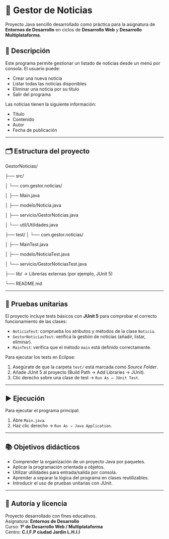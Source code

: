 # 📰 Gestor de Noticias

Proyecto Java sencillo desarrollado como práctica para la asignatura de **Entornos de Desarrollo** en ciclos de **Desarrollo Web** y **Desarrollo Multiplataforma**.

## 📌 Descripción

Este programa permite gestionar un listado de noticias desde un menú por consola. El usuario puede:

- Crear una nueva noticia
- Listar todas las noticias disponibles
- Eliminar una noticia por su título
- Salir del programa

Las noticias tienen la siguiente información:

- Título
- Contenido
- Autor
- Fecha de publicación

---

## 🗂️ Estructura del proyecto

GestorNoticias/

├── src/

│ └── com.gestor.noticias/

│ ├── Main.java

│ ├── modelo/Noticia.java

│ ├── servicio/GestorNoticias.java

│ └── util/Utilidades.java

├── test/
│ └── com.gestor.noticias/

│ ├── MainTest.java

│ ├── modelo/NoticiaTest.java

│ └── servicio/GestorNoticiasTest.java

├── lib/ → Librerías externas (por ejemplo, JUnit 5)

└── README.md

---

## 🧪 Pruebas unitarias

El proyecto incluye tests básicos con **JUnit 5** para comprobar el correcto funcionamiento de las clases:

- `NoticiaTest`: comprueba los atributos y métodos de la clase `Noticia`.
- `GestorNoticiasTest`: verifica la gestión de noticias (añadir, listar, eliminar).
- `MainTest`: verifica que el método `main` está definido correctamente.

Para ejecutar los tests en Eclipse:

1. Asegúrate de que la carpeta `test/` está marcada como *Source Folder*.
2. Añade JUnit 5 al proyecto (Build Path → Add Libraries → JUnit).
3. Clic derecho sobre una clase de test → `Run As → JUnit Test`.

---

## ▶️ Ejecución

Para ejecutar el programa principal:

1. Abre `Main.java`.
2. Haz clic derecho → `Run As → Java Application`.

---

## 📚 Objetivos didácticos

- Comprender la organización de un proyecto Java por paquetes.
- Aplicar la programación orientada a objetos.
- Utilizar utilidades para entrada/salida por consola.
- Aprender a separar la lógica del programa en clases reutilizables.
- Introducir el uso de pruebas unitarias con JUnit.

---

## 📅 Autoría y licencia

Proyecto desarrollado con fines educativos.  
Asignatura: **Entornos de Desarrollo**  
Curso: **1º de Desarrollo Web / Multiplataforma**  
Centro: **C.I.F.P ciudad Jardin L.H.I.I**



